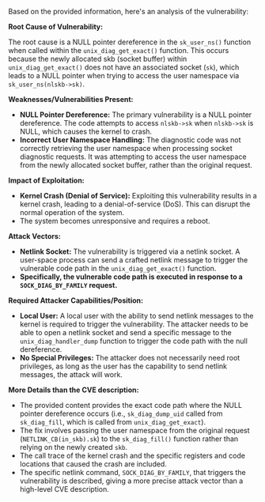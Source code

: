 Based on the provided information, here's an analysis of the vulnerability:

**Root Cause of Vulnerability:**

The root cause is a NULL pointer dereference in the `sk_user_ns()` function when called within the `unix_diag_get_exact()` function. This occurs because the newly allocated skb (socket buffer) within `unix_diag_get_exact()` does not have an associated socket (`sk`), which leads to a NULL pointer when trying to access the user namespace via `sk_user_ns(nlskb->sk)`.

**Weaknesses/Vulnerabilities Present:**

-   **NULL Pointer Dereference:** The primary vulnerability is a NULL pointer dereference. The code attempts to access `nlskb->sk` when `nlskb->sk` is NULL, which causes the kernel to crash.
-   **Incorrect User Namespace Handling:** The diagnostic code was not correctly retrieving the user namespace when processing socket diagnostic requests. It was attempting to access the user namespace from the newly allocated socket buffer, rather than the original request.

**Impact of Exploitation:**

-   **Kernel Crash (Denial of Service):** Exploiting this vulnerability results in a kernel crash, leading to a denial-of-service (DoS). This can disrupt the normal operation of the system.
-   The system becomes unresponsive and requires a reboot.

**Attack Vectors:**

-   **Netlink Socket:** The vulnerability is triggered via a netlink socket. A user-space process can send a crafted netlink message to trigger the vulnerable code path in the `unix_diag_get_exact()` function.
-   **Specifically, the vulnerable code path is executed in response to a `SOCK_DIAG_BY_FAMILY` request.**

**Required Attacker Capabilities/Position:**

-   **Local User:** A local user with the ability to send netlink messages to the kernel is required to trigger the vulnerability. The attacker needs to be able to open a netlink socket and send a specific message to the `unix_diag_handler_dump` function to trigger the code path with the null dereference.
-   **No Special Privileges:** The attacker does not necessarily need root privileges, as long as the user has the capability to send netlink messages, the attack will work.

**More Details than the CVE description:**

-   The provided content provides the exact code path where the NULL pointer dereference occurs (i.e., `sk_diag_dump_uid` called from `sk_diag_fill`, which is called from `unix_diag_get_exact`).
-   The fix involves passing the user namespace from the original request (`NETLINK_CB(in_skb).sk`) to the `sk_diag_fill()` function rather than relying on the newly created `skb`.
-   The call trace of the kernel crash and the specific registers and code locations that caused the crash are included.
-   The specific netlink command, `SOCK_DIAG_BY_FAMILY`, that triggers the vulnerability is described, giving a more precise attack vector than a high-level CVE description.